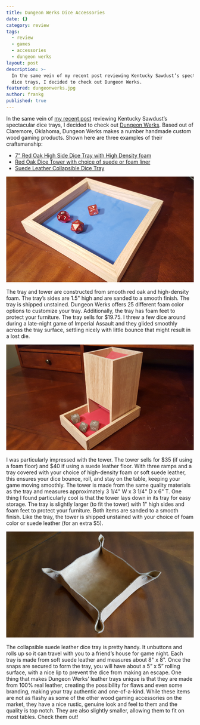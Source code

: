 ```yaml
---
title: Dungeon Werks Dice Accessories
date: {}
category: review
tags:
  - review
  - games
  - accessories
  - dungeon werks
layout: post
description: >-
  In the same vein of my recent post reviewing Kentucky Sawdust’s spectacular
  dice trays, I decided to check out Dungeon Werks.
featured: dungeonwerks.jpg
author: frankg
published: true
---
```



In the same vein of [my recent post](http://pawnsperspective.com/Kentucky-Sawdust-Dice-Tray-Review/) reviewing Kentucky Sawdust’s spectacular dice trays, I decided to check out [Dungeon Werks](https://www.etsy.com/shop/DungeonWerksGA?ref=l2-shopheader-name). Based out of Claremore, Oklahoma, Dungeon Werks makes a number handmade custom wood gaming products. Shown here are three examples of their craftsmanship:

* [7" Red Oak High Side Dice Tray with High Density foam](https://www.etsy.com/listing/491228905/7-red-oak-high-side-dice-tray-with-high?ref=shop_home_active_10)
* [Red Oak Dice Tower with choice of suede or foam liner](https://www.etsy.com/listing/109438161/red-oak-dice-tower-with-choice-of-suede?ref=shop_home_active_4)
* [Suede Leather Collapsible Dice Tray](https://www.etsy.com/listing/488745625/suede-leather-collapsible-dice-tray?ref=shop_home_feat_1)

![Dungeon Werks Tray](/images/dungeonwerks/dw1.png) 

The tray and tower are constructed from smooth red oak and high-density foam. The tray’s sides are 1.5" high and are sanded to a smooth finish. The tray is shipped unstained. Dungeon Werks offers 25 different foam color options to customize your tray. Additionally, the tray has foam feet to protect your furniture. The tray sells for $19.75. I threw a few dice around during a late-night game of Imperial Assault and they glided smoothly across the tray surface, settling nicely with little bounce that might result in a lost die.

![Dungeon Werks Tower](/images/dungeonwerks/dw2.png)

I was particularly impressed with the tower. The tower sells for $35 (if using a foam floor) and $40 if using a suede leather floor. With three ramps and a tray covered with your choice of high-density foam or soft suede leather, this ensures your dice bounce, roll, and stay on the table, keeping your game moving smoothly. The tower is made from the same quality materials as the tray and measures approximately 3 1/4" W x 3 1/4" D x 6" T. One thing I found particularly cool is that the tower lays down in its tray for easy storage. The tray is slightly larger (to fit the tower) with 1" high sides and foam feet to protect your furniture. Both items are sanded to a smooth finish. Like the tray, the tower is shipped unstained with your choice of foam color or suede leather (for an extra $5).

![Dungeon Werks Leather Tray](/images/dungeonwerks/dw3.png)

The collapsible suede leather dice tray is pretty handy. It unbuttons and rolls up so it can travel with you to a friend’s house for game night. Each tray is made from soft suede leather and measures about 8" x 8". Once the snaps are secured to form the tray, you will have about a 5” x 5” rolling surface, with a nice lip to prevent the dice from making an escape. One thing that makes Dungeon Werks’ leather trays unique is that they are made from 100% real leather, creating the possibility for flaws and even some branding, making your tray authentic and one-of-a-kind. 
While these items are not as flashy as some of the other wood gaming accessories on the market, they have a nice rustic, genuine look and feel to them and the quality is top notch. They are also slightly smaller, allowing them to fit on most tables. Check them out!
